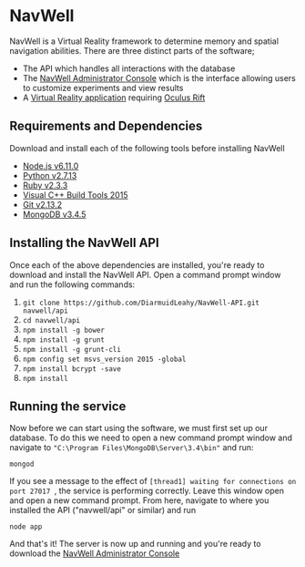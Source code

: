 # NavWell
NavWell is a Virtual Reality framework to determine memory and spatial navigation abilities. There are three distinct parts of the software;

  - The API which handles all interactions with the database
  - The [NavWell Administrator Console](https://github.com/DiarmuidLeahy/NavWell-Admin-Console "GitHub Repo") which is the interface allowing users to customize experiments and view results
  - A [Virtual Reality application](https://github.com/DiarmuidLeahy/NavWell-VR "GitHub Repo") requiring [Oculus Rift](https://www.oculus.com/rift/ "Oculus website") 


## Requirements and Dependencies
Download and install each of the following tools before installing NavWell
  
  - [Node.js v6.11.0](https://nodejs.org/dist/v6.11.0/node-v6.11.0-x64.msi "Latest version")
  - [Python v2.7.13](https://www.python.org/ftp/python/2.7.13/python-2.7.13.msi "Legacy version")
  - [Ruby v2.3.3](https://dl.bintray.com/oneclick/rubyinstaller/rubyinstaller-2.3.3-x64.exe "2.3.3")
  - [Visual C++ Build Tools 2015](http://landinghub.visualstudio.com/visual-cpp-build-tools "2015")
  - [Git v2.13.2](https://git-scm.com/download/win "2.13.2")
  - [MongoDB v3.4.5](https://www.mongodb.com/download-center "2.3.4")
  
  
## Installing the NavWell API

Once each of the above dependencies are installed, you're ready to download and install the NavWell API.
Open a command prompt window and run the following commands:

  1. `git clone https://github.com/DiarmuidLeahy/NavWell-API.git navwell/api`
  2. `cd navwell/api`
  3. `npm install -g bower`
  4. `npm install -g grunt`
  5. `npm install -g grunt-cli`
  6. `npm config set msvs_version 2015 -global`
  7. `npm install bcrypt -save`
  8. `npm install`

## Running the service

Now before we can start using the software, we must first set up our database. To do this we need to open a new command prompt window and navigate to `"C:\Program Files\MongoDB\Server\3.4\bin"` and run:
```
mongod
```
If you see a message to the effect of `[thread1] waiting for connections on port 27017 `, the service is performing correctly. Leave this window open and open a new command prompt. From here, navigate to where you installed the API ("navwell/api" or similar) and run
```
node app
```
And that's it! The server is now up and running and you're ready to download the [NavWell Administrator Console](https://github.com/DiarmuidLeahy/NavWell-Admin-Console) 

